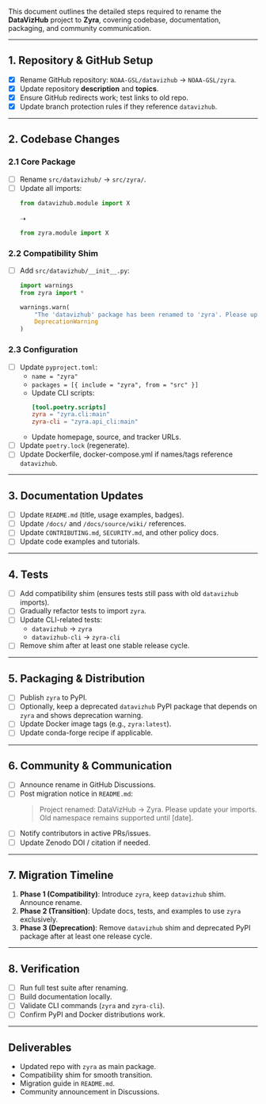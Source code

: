 This document outlines the detailed steps required to rename the **DataVizHub** project to **Zyra**, covering codebase, documentation, packaging, and community communication.

---

## 1. Repository & GitHub Setup
- [x] Rename GitHub repository: `NOAA-GSL/datavizhub` → `NOAA-GSL/zyra`.
- [x] Update repository **description** and **topics**.
- [x] Ensure GitHub redirects work; test links to old repo.
- [x] Update branch protection rules if they reference `datavizhub`.

---

## 2. Codebase Changes
### 2.1 Core Package
- [ ] Rename `src/datavizhub/` → `src/zyra/`.
- [ ] Update all imports:
  ```python
  from datavizhub.module import X
  ```
  ➝
  ```python
  from zyra.module import X
  ```

### 2.2 Compatibility Shim
- [ ] Add `src/datavizhub/__init__.py`:
  ```python
  import warnings
  from zyra import *

  warnings.warn(
      "The 'datavizhub' package has been renamed to 'zyra'. Please update your imports.",
      DeprecationWarning
  )
  ```

### 2.3 Configuration
- [ ] Update `pyproject.toml`:
  - `name = "zyra"`
  - `packages = [{ include = "zyra", from = "src" }]`
  - Update CLI scripts:
    ```toml
    [tool.poetry.scripts]
    zyra = "zyra.cli:main"
    zyra-cli = "zyra.api_cli:main"
    ```
  - Update homepage, source, and tracker URLs.
- [ ] Update `poetry.lock` (regenerate).
- [ ] Update Dockerfile, docker-compose.yml if names/tags reference `datavizhub`.

---

## 3. Documentation Updates
- [ ] Update `README.md` (title, usage examples, badges).
- [ ] Update `/docs/` and `/docs/source/wiki/` references.
- [ ] Update `CONTRIBUTING.md`, `SECURITY.md`, and other policy docs.
- [ ] Update code examples and tutorials.

---

## 4. Tests
- [ ] Add compatibility shim (ensures tests still pass with old `datavizhub` imports).
- [ ] Gradually refactor tests to import `zyra`.
- [ ] Update CLI-related tests:
  - `datavizhub` → `zyra`
  - `datavizhub-cli` → `zyra-cli`
- [ ] Remove shim after at least one stable release cycle.

---

## 5. Packaging & Distribution
- [ ] Publish `zyra` to PyPI.
- [ ] Optionally, keep a deprecated `datavizhub` PyPI package that depends on `zyra` and shows deprecation warning.
- [ ] Update Docker image tags (e.g., `zyra:latest`).
- [ ] Update conda-forge recipe if applicable.

---

## 6. Community & Communication
- [ ] Announce rename in GitHub Discussions.
- [ ] Post migration notice in `README.md`:
  > Project renamed: DataVizHub → Zyra. Please update your imports. Old namespace remains supported until [date].
- [ ] Notify contributors in active PRs/issues.
- [ ] Update Zenodo DOI / citation if needed.

---

## 7. Migration Timeline
1. **Phase 1 (Compatibility)**: Introduce `zyra`, keep `datavizhub` shim. Announce rename.
2. **Phase 2 (Transition)**: Update docs, tests, and examples to use `zyra` exclusively.
3. **Phase 3 (Deprecation)**: Remove `datavizhub` shim and deprecated PyPI package after at least one release cycle.

---

## 8. Verification
- [ ] Run full test suite after renaming.
- [ ] Build documentation locally.
- [ ] Validate CLI commands (`zyra` and `zyra-cli`).
- [ ] Confirm PyPI and Docker distributions work.

---

## Deliverables
- Updated repo with `zyra` as main package.
- Compatibility shim for smooth transition.
- Migration guide in `README.md`.
- Community announcement in Discussions.


